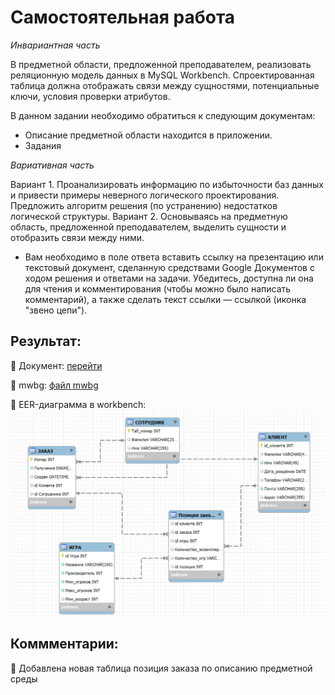 # Самостоятельная работа

_Инвариантная часть_

В предметной области, предложенной преподавателем, реализовать реляционную  модель данных в MySQL Workbench. Спроектированная таблица должна отображать связи между сущностями, потенциальные ключи, условия проверки атрибутов.

В данном задании необходимо обратиться к следующим документам:

* Описание предметной области находится в приложении.
* Задания

_Вариативная часть_

Вариант 1. Проанализировать информацию по избыточности баз данных и привести примеры неверного логического проектирования. Предложить алгоритм решения (по устранению) недостатков логической структуры. 
Вариант 2. Основываясь на предметную область, предложенной преподавателем, выделить сущности и отобразить связи между ними. 

* Вам необходимо в поле ответа вставить ссылку на презентацию или текстовый документ, сделанную средствами Google Документов с ходом решения и ответами на задачи. Убедитесь, доступна ли она для чтения и комментирования (чтобы можно было написать комментарий), а также сделать текст ссылки — ссылкой (иконка "звено цепи").


## Результат:
:small_orange_diamond: Документ:
[перейти](https://github.com/BlohinaValeria/database/blob/main/sixth%20topic/LAB/ЛР%206.docx)

:small_orange_diamond: mwbg:
[файл mwbg](https://github.com/BlohinaValeria/database/blob/main/sixth%20topic/LAB/LR6.mwbg)

:small_orange_diamond: EER-диаграмма в workbench:
![диаграмма ](https://github.com/BlohinaValeria/database/blob/main/sixth%20topic/LAB/LR%206%20.png)

## Коммментарии:
:large_orange_diamond: Добавлена новая таблица позиция заказа по описанию предметной среды



